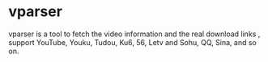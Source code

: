 # vparser
vparser is a tool to fetch the video information and the real download links , support YouTube, Youku, Tudou, Ku6, 56, Letv and Sohu, QQ, Sina, and so on.
